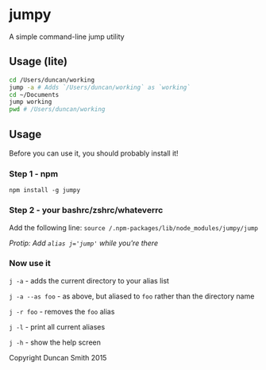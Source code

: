 # jumpy

A simple command-line jump utility

## Usage (lite)

```sh
cd /Users/duncan/working
jump -a # Adds `/Users/duncan/working` as `working`
cd ~/Documents
jump working
pwd # /Users/duncan/working
```

## Usage


Before you can use it, you should probably install it!

### Step 1 - npm
`npm install -g jumpy`

### Step 2 - your bashrc/zshrc/whateverrc
Add the following line: `source /.npm-packages/lib/node_modules/jumpy/jump`

*Protip: Add `alias j='jump'` while you're there*

### Now use it

`j -a` - adds the current directory to your alias list

`j -a --as foo` - as above, but aliased to `foo` rather than the directory name

`j -r foo` - removes the `foo` alias

`j -l` - print all current aliases

`j -h` - show the help screen


Copyright Duncan Smith 2015